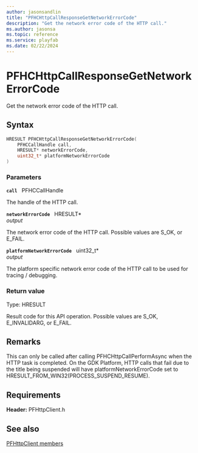 ```yaml
---
author: jasonsandlin
title: "PFHCHttpCallResponseGetNetworkErrorCode"
description: "Get the network error code of the HTTP call."
ms.author: jasonsa
ms.topic: reference
ms.service: playfab
ms.date: 02/22/2024
---
```


# PFHCHttpCallResponseGetNetworkErrorCode  

Get the network error code of the HTTP call.  

## Syntax  
  
```cpp
HRESULT PFHCHttpCallResponseGetNetworkErrorCode(  
    PFHCCallHandle call,  
    HRESULT* networkErrorCode,  
    uint32_t* platformNetworkErrorCode  
)  
```  
  
### Parameters  
  
**`call`** &nbsp; PFHCCallHandle  
  
The handle of the HTTP call.  
  
**`networkErrorCode`** &nbsp; HRESULT*  
*output*  
  
The network error code of the HTTP call. Possible values are S_OK, or E_FAIL.  
  
**`platformNetworkErrorCode`** &nbsp; uint32_t*  
*output*  
  
The platform specific network error code of the HTTP call to be used for tracing / debugging.  
  
  
### Return value
Type: HRESULT
  
Result code for this API operation. Possible values are S_OK, E_INVALIDARG, or E_FAIL.
  
## Remarks  
  
This can only be called after calling PFHCHttpCallPerformAsync when the HTTP task is completed. On the GDK Platform, HTTP calls that fail due to the title being suspended will have platformNetworkErrorCode set to HRESULT_FROM_WIN32(PROCESS_SUSPEND_RESUME).
  
## Requirements  
  
**Header:** PFHttpClient.h
  
## See also  
[PFHttpClient members](../pfhttpclient_members.md)  

  
  
